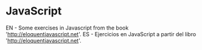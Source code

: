 # JavaScript
EN - Some exercises in Javascript from the book 'http://eloquentjavascript.net'.
ES - Ejercicios en JavaScript a partir del libro 'http://eloquentjavascript.net'.
